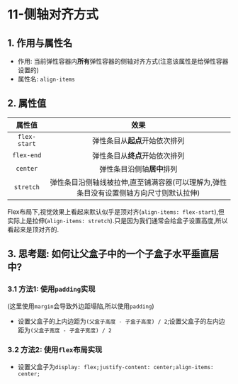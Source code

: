 # 11-侧轴对齐方式

## 1. 作用与属性名

- 作用: 当前弹性容器内**所有**弹性容器的侧轴对齐方式(注意该属性是给弹性容器设置的)
- 属性名: `align-items`

## 2. 属性值

|     属性值      |                      效果                       |
|:------------:|:---------------------------------------------:|
| `flex-start` |               弹性条目从**起点**开始依次排列               |
|  `flex-end`  |               弹性条目从**终点**开始依次排列               |
|   `center`   |                弹性条目沿侧轴**居中**排列                |
|  `stretch`   | 弹性条目沿侧轴线被拉伸,直至铺满容器(可以理解为,弹性条目没有设置侧轴方向尺寸则默认拉伸) |

Flex布局下,视觉效果上看起来默认似乎是顶对齐(`align-items: flex-start`),但实际上是拉伸(`align-items: stretch`).只是因为我们通常会给盒子设置高度,所以看起来是顶对齐的.

## 3. 思考题: 如何让父盒子中的一个子盒子水平垂直居中?

### 3.1 方法1: 使用`padding`实现

(这里使用`margin`会导致外边距塌陷,所以使用`padding`)

- 设置父盒子的上内边距为`(父盒子高度 - 子盒子高度) / 2`;设置父盒子的左内边距为`(父盒子宽度 - 子盒子宽度) / 2`

### 3.2 方法2: 使用`flex`布局实现

- 设置父盒子为`display: flex;justify-content: center;align-items: center;`